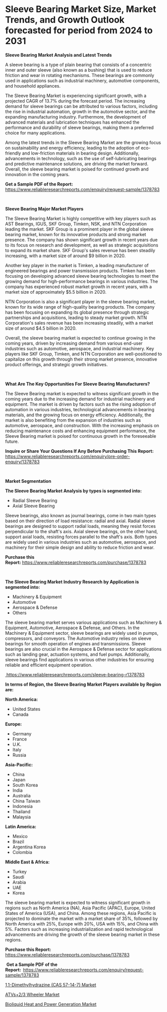 <p><h1>Sleeve Bearing Market Size, Market Trends, and Growth Outlook forecasted for period from 2024 to 2031</h1></p><p><strong>Sleeve Bearing Market Analysis and Latest Trends</strong></p>
<p><p>A sleeve bearing is a type of plain bearing that consists of a concentric inner and outer sleeve (also known as a bushing) that is used to reduce friction and wear in rotating mechanisms. These bearings are commonly used in applications such as industrial machinery, automotive components, and household appliances.</p><p>The Sleeve Bearing Market is experiencing significant growth, with a projected CAGR of 13.7% during the forecast period. The increasing demand for sleeve bearings can be attributed to various factors, including the rise in industrial automation, growth in the automotive sector, and the expanding manufacturing industry. Furthermore, the development of advanced materials and lubrication techniques has enhanced the performance and durability of sleeve bearings, making them a preferred choice for many applications.</p><p>Among the latest trends in the Sleeve Bearing Market are the growing focus on sustainability and energy efficiency, leading to the adoption of eco-friendly and low-friction materials in bearing design. Additionally, advancements in technology, such as the use of self-lubricating bearings and predictive maintenance solutions, are driving the market forward. Overall, the sleeve bearing market is poised for continued growth and innovation in the coming years.</p></p>
<p><strong>Get a Sample PDF of the Report:&nbsp;</strong> <a href="https://www.reliableresearchreports.com/enquiry/request-sample/1378783">https://www.reliableresearchreports.com/enquiry/request-sample/1378783</a></p>
<p>&nbsp;</p>
<p><strong>Sleeve Bearing Major Market Players</strong></p>
<p><p>The Sleeve Bearing Market is highly competitive with key players such as AST Bearings, IGUS, SKF Group, Timken, NSK, and NTN Corporation leading the market. SKF Group is a prominent player in the global sleeve bearing market, known for its innovative products and strong market presence. The company has shown significant growth in recent years due to its focus on research and development, as well as strategic acquisitions to expand its market share. SKF Group's sales revenue has been steadily increasing, with a market size of around $9 billion in 2020.</p><p>Another key player in the market is Timken, a leading manufacturer of engineered bearings and power transmission products. Timken has been focusing on developing advanced sleeve bearing technologies to meet the growing demand for high-performance bearings in various industries. The company has experienced robust market growth in recent years, with a market size of approximately $5.5 billion in 2020.</p><p>NTN Corporation is also a significant player in the sleeve bearing market, known for its wide range of high-quality bearing products. The company has been focusing on expanding its global presence through strategic partnerships and acquisitions, leading to steady market growth. NTN Corporation's sales revenue has been increasing steadily, with a market size of around $4.5 billion in 2020.</p><p>Overall, the sleeve bearing market is expected to continue growing in the coming years, driven by increasing demand from various end-user industries such as automotive, aerospace, and industrial machinery. Key players like SKF Group, Timken, and NTN Corporation are well-positioned to capitalize on this growth through their strong market presence, innovative product offerings, and strategic growth initiatives.</p></p>
<p>&nbsp;</p>
<p><strong>What Are The Key Opportunities For Sleeve Bearing Manufacturers?</strong></p>
<p><p>The Sleeve Bearing market is expected to witness significant growth in the coming years due to the increasing demand for industrial machinery and equipment. The market is driven by factors such as the rising adoption of automation in various industries, technological advancements in bearing materials, and the growing focus on energy efficiency. Additionally, the market is also benefiting from the expansion of industries such as automotive, aerospace, and construction. With the increasing emphasis on reducing maintenance costs and enhancing equipment performance, the Sleeve Bearing market is poised for continuous growth in the foreseeable future.</p></p>
<p><strong>Inquire or Share Your Questions If Any Before Purchasing This Report:</strong> <a href="https://www.reliableresearchreports.com/enquiry/pre-order-enquiry/1378783">https://www.reliableresearchreports.com/enquiry/pre-order-enquiry/1378783</a></p>
<p>&nbsp;</p>
<p><strong>Market Segmentation</strong></p>
<p><strong>The Sleeve Bearing Market Analysis by types is segmented into:</strong></p>
<p><ul><li>Radial Sleeve Bearing</li><li>Axial Sleeve Bearing</li></ul></p>
<p><p>Sleeve bearings, also known as journal bearings, come in two main types based on their direction of load resistance: radial and axial. Radial sleeve bearings are designed to support radial loads, meaning they resist forces perpendicular to the shaft's axis. Axial sleeve bearings, on the other hand, support axial loads, resisting forces parallel to the shaft's axis. Both types are widely used in various industries such as automotive, aerospace, and machinery for their simple design and ability to reduce friction and wear.</p></p>
<p><strong>Purchase this Report:&nbsp;</strong><a href="https://www.reliableresearchreports.com/purchase/1378783">https://www.reliableresearchreports.com/purchase/1378783</a></p>
<p>&nbsp;</p>
<p><strong>The Sleeve Bearing Market Industry Research by Application is segmented into:</strong></p>
<p><ul><li>Machinery & Equipment</li><li>Automotive</li><li>Aerospace & Defense</li><li>Others</li></ul></p>
<p><p>The sleeve bearing market serves various applications such as Machinery & Equipment, Automotive, Aerospace & Defense, and Others. In the Machinery & Equipment sector, sleeve bearings are widely used in pumps, compressors, and conveyors. The Automotive industry relies on sleeve bearings for smooth operation of engines and transmissions. Sleeve bearings are also crucial in the Aerospace & Defense sector for applications such as landing gear, actuation systems, and fuel pumps. Additionally, sleeve bearings find applications in various other industries for ensuring reliable and efficient equipment operation.</p></p>
<p><a href="https://www.reliableresearchreports.com/sleeve-bearing-r1378783">&nbsp;https://www.reliableresearchreports.com/sleeve-bearing-r1378783</a></p>
<p><strong>In terms of Region, the Sleeve Bearing Market Players available by Region are:</strong></p>
<p>
    <p> <strong> North America: </strong>
        <ul>
            <li>United States</li>
            <li>Canada</li>
        </ul>
        </p> 
    <p> <strong> Europe: </strong>
        <ul>
            <li>Germany</li>
            <li>France</li>
            <li>U.K.</li>
            <li>Italy</li>
            <li>Russia</li>
        </ul>
        </p> 
    <p> <strong> Asia-Pacific: </strong>
        <ul>
            <li>China</li>
            <li>Japan</li>
            <li>South Korea</li>
            <li>India</li>
            <li>Australia</li>
            <li>China Taiwan</li>
            <li>Indonesia</li>
            <li>Thailand</li>
            <li>Malaysia</li>
        </ul>
        </p> 
    <p> <strong> Latin America: </strong>
        <ul>
            <li>Mexico</li>
            <li>Brazil</li>
            <li>Argentina Korea</li>
            <li>Colombia</li>
        </ul>
        </p> 
    <p> <strong> Middle East & Africa: </strong>
        <ul>
            <li>Turkey</li>
            <li>Saudi</li>
            <li>Arabia</li>
            <li>UAE</li>
            <li>Korea</li>
        </ul>
    </p>
    </p>
<p><p>The sleeve bearing market is expected to witness significant growth in regions such as North America (NA), Asia Pacific (APAC), Europe, United States of America (USA), and China. Among these regions, Asia Pacific is projected to dominate the market with a market share of 35%, followed by North America with 25%, Europe with 20%, USA with 15%, and China with 5%. Factors such as increasing industrialization and rapid technological advancements are driving the growth of the sleeve bearing market in these regions.</p></p>
<p><strong>Purchase this Report: </strong><a href="https://www.reliableresearchreports.com/purchase/1378783">https://www.reliableresearchreports.com/purchase/1378783</a></p>
<p>&nbsp;<strong>Get a Sample PDF of the Report:&nbsp;&nbsp;</strong><a href="https://www.reliableresearchreports.com/enquiry/request-sample/1378783">https://www.reliableresearchreports.com/enquiry/request-sample/1378783</a></p>
<p><strong></strong></p>
<p><p><a href="https://www.linkedin.com/pulse/11-dimethylhydrazine-cas-57-14-7-market-growth-trends-c4fvc?trackingId=IXrCLaNeawRggV9i%2BeMizA%3D%3D">1,1-Dimethylhydrazine (CAS 57-14-7) Market</a></p><p><a href="https://www.linkedin.com/pulse/atvs23-wheeler-market-analysis-examines-its-scope-growth-zwqwf?trackingId=VnJXxRM8%2BwlUir8dJ56xUw%3D%3D">ATVs+2/3 Wheeler Market</a></p><p><a href="https://www.linkedin.com/pulse/bioliquid-heat-power-generation-market-offers-provide-insightful-gf1kf?trackingId=B0T4Wm8PGNyuMAqn%2B4nCRw%3D%3D">Bioliquid Heat and Power Generation Market</a></p></p>